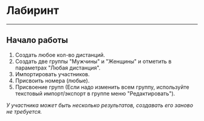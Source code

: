 # Лабиринт

---

## Начало работы

1. Создать любое кол-во дистанций.
1. Создать две группы "Мужчины" и "Женщины" и отметить в параметрах "Любая дистанция".
1. Импортировать участников.
1. Присвоить номера (любые).
1. Присвоение групп (Если надо изменить всем группу, используйте текстовый импорт/экспорт в группе меню "Редактировать").

*У участника может быть несколько результатов, создавать его заново не требуется.*

